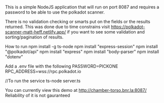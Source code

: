 This is a simple NodeJS application that will run on port 8087 and requires a password to be able to use the polkadot scanner.

There is no validation checking or smarts put on the fields or the results returned. This was done due to time constrains visit https://polkadot-scanner-matt-heff.netlify.app/ if you want to see some validation and sorting/pagination of results.

How to run
npm install -g ts-node
npm install "express-session"
npm install "@polkadot/api"
npm install "express"
npm install "body-parser"
npm install "dotenv"

Add a .env file with the following
PASSWORD=PICKONE
RPC_ADDRESS=wss://rpc.polkadot.io

//To run the service
ts-node server.ts

You can currently view this demo at http://chamber-torso.bnr.la:8087/
Reliability of it is not gauranteed
